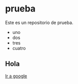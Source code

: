 # prueba

Este es un repositorio de prueba.

- uno
- dos
- tres
- cuatro

## Hola

[Ir a google](https://www.google.com)
